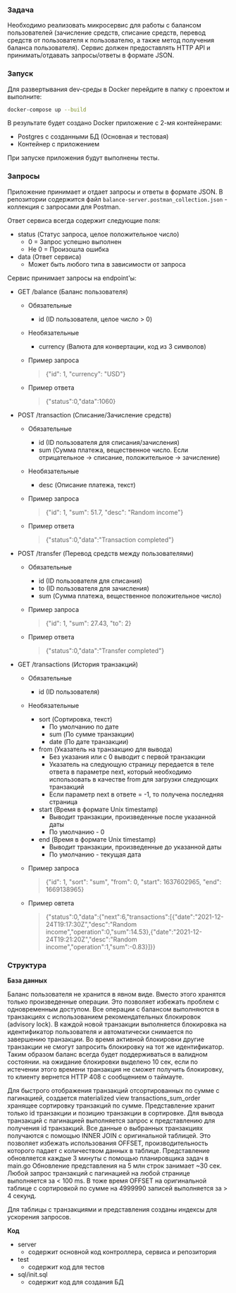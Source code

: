 ### Задача

Необходимо реализовать микросервис для работы с балансом пользователей (зачисление средств, списание средств, перевод средств от пользователя к пользователю, а также метод получения баланса пользователя). Сервис должен предоставлять HTTP API и принимать/отдавать запросы/ответы в формате JSON. 

### Запуск
Для развертывания dev-среды в Docker перейдите в папку с проектом и выполните:

````bash
docker-compose up --build
````

В результате будет создано Docker приложение с 2-мя контейнерами:

- Postgres с созданными БД (Основная и тестовая)
- Контейнер с приложением

При запуске приложения будут выполнены тесты.

### Запросы

Приложение принимает и отдает запросы и ответы в формате JSON. В репозитории содержится файл `balance-server.postman_collection.json` - коллекция с запросами для Postman.

Ответ сервиса всегда содержит следующие поля:

* status (Статус запроса, целое положительное число)
    - 0 = Запрос успешно выполнен
    - Не 0 = Произошла ошибка
* data (Ответ сервиса)
    - Может быть любого типа в зависимости от запроса


Сервис принимает запросы на endpoint'ы:

* GET /balance (Баланс пользователя)
    - Обязательные
        - id (ID пользователя, целое число > 0)
    - Необязательные
        - currency (Валюта для конвертации, код из 3 символов)
    - Пример запроса
        > {"id": 1, "currency": "USD"}
        
    - Пример ответа
        > {"status":0,"data":1060}
* POST /transaction (Списание/Зачисление средств)
    - Обязательные
        - id (ID пользователя для списания/зачисления)
        - sum (Сумма платежа, вещественное число. Если отрицательное -> списание, положительное -> зачисление)
    - Необязательные
        - desc (Описание платежа, текст)
    - Пример запроса
        > {"id": 1, "sum": 51.7, "desc": "Random income"}
        
    - Пример ответа
        > {"status":0,"data":"Transaction completed"}
* POST /transfer (Перевод средств между пользователями)
    - Обязательные
        - id (ID пользователя для списания)
        - to (ID пользователя для зачисления)
        - sum (Сумма платежа, вещественное положительное число)
    - Пример запроса
        > {"id": 1, "sum": 27.43, "to": 2}
        
    - Пример ответа
        > {"status":0,"data":"Transfer completed"}
* GET /transactions (История транзакций)
    - Обязательные
        - id (ID пользователя)
    - Необязательные
        - sort (Сортировка, текст)
            - По умолчанию по дате
            - sum (По сумме транзакции)
            - date (По дате транзакции)
        - from (Указатель на транзакцию для вывода)
            - Без указания или с 0 выводит с первой транзакции
            - Указатель на следующую страницу передается в теле ответа в параметре next, который необходимо использовать в качестве from для загрузки следующих транзакций
            - Если параметр next в ответе = -1, то получена последняя страница
        - start (Время в формате Unix timestamp) 
            - Выводит транзакции, произведенные после указанной даты
            - По умолчанию - 0
        - end (Время в формате Unix timestamp) 
            - Выводит транзакции, произведенные до указанной даты
            - По умолчанию - текущая дата
    - Пример запроса
        > {"id": 1, "sort": "sum", "from": 0, "start": 1637602965, "end": 1669138965}
        
    - Пример овтета
        > {"status":0,"data":{"next":6,"transactions":[{"date":"2021-12-24T19:17:30Z","desc":"Random income","operation":0,"sum":14.53},{"date":"2021-12-24T19:21:20Z","desc":"Random income","operation":1,"sum":-0.83}]}}
        

### Структура
    
**База данных**

Баланс пользователя не хранится в явном виде. Вместо этого хранятся только произведенные операции. Это позволяет избежать проблем с одновременным доступом. Все операции с балансом выполняются в транзакциях с использованием рекомендательных блокировок (advisory lock). В каждой новой транзакции выполняется блокировка на идентификатор пользователя и автоматически снимается по завершению транзакции. Во время активной блокировки другие транзакции не смогут запросить блокировку на тот же идентификатор. Таким образом баланс всегда будет поддерживаться в валидном состоянии. на ожидание блокировки выделено 10 сек, если по истечении этого времени транзакция не сможет получить блокировку, то клиенту вернется HTTP 408 с сообщением о таймауте.

Для быстрого отображения транзакций отсортированных по сумме с пагинацией, создается materialized view transactions_sum_order хранящее сортировку транзакций по сумме. Представление хранит только id транзакции и позицию транзакции в сортировке. Для вывода транзакций с пагинацией выполняется запрос к представлению для получения id транзакций. Все данные о выбранных транзакциях получаются с помощью INNER JOIN с оригинальной таблицей. Это позволяет избежать использования OFFSET, производительность которого падает с количеством данных в таблице. Представление обновляется каждые 3 минуты с помощью планировщика задач в main.go Обновление представления на 5 млн строк занимает ~30 сек. Любой запрос транзакций с пагинацией на любой странице выполняется за < 100 ms. В тоже время OFFSET на оригинальной таблице  с сортировкой по сумме на 4999990 записей выполняется за > 4 секунд.  

Для таблицы с транзакциями и представления созданы индексы для ускорения запросов.

**Код**

* server
    - содержит основной код контроллера, сервиса и репозитория
* test
    - содержит код для тестов
* sql/init.sql
    - содержит код для создания БД